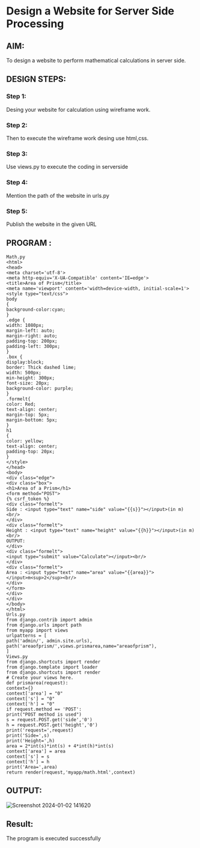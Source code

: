 # Design a Website for Server Side Processing

## AIM:
To design a website to perform mathematical calculations in server side.

## DESIGN STEPS:

### Step 1:
 Desing your website for calculation using wireframe work.
### Step 2:
Then to execute the wireframe work desing use html,css.
### Step 3:
Use views.py to execute the coding in serverside
### Step 4:
Mention the path of the website in urls.py
### Step 5:
 Publish the website in the given URL
## PROGRAM :
``````
Math.py
<html>
<head>
<meta charset='utf-8'>
<meta http-equiv='X-UA-Compatible' content='IE=edge'>
<title>Area of Prism</title>
<meta name='viewport' content='width=device-width, initial-scale=1'>
<style type="text/css">
body
{
background-color:cyan;
}
.edge {
width: 1080px;
margin-left: auto;
margin-right: auto;
padding-top: 200px;
padding-left: 300px;
}
.box {
display:block;
border: Thick dashed lime;
width: 500px;
min-height: 300px;
font-size: 20px;
background-color: purple;
}
.formelt{
color: Red;
text-align: center;
margin-top: 5px;
margin-bottom: 5px;
}
h1
{
color: yellow;
text-align: center;
padding-top: 20px;
}
</style>
</head>
<body>
<div class="edge">
<div class="box">
<h1>Area of a Prism</h1>
<form method="POST">
{% csrf_token %}
<div class="formelt">
Side : <input type="text" name="side" value="{{s}}"></input>(in m)<br/>
</div>
<div class="formelt">
Height : <input type="text" name="height" value="{{h}}"></input>(in m)<br/>
OUTPUT:
</div>
<div class="formelt">
<input type="submit" value="Calculate"></input><br/>
</div>
<div class="formelt">
Area : <input type="text" name="area" value="{{area}}"></input>m<sup>2</sup><br/>
</div>
</form>
</div>
</div>
</body>
</html>
Urls.py
from django.contrib import admin
from django.urls import path
from myapp import views
urlpatterns = [
path('admin/', admin.site.urls),
path('areaofprism/',views.prismarea,name="areaofprism"),
]
Views.py
from django.shortcuts import render
from django.template import loader
from django.shortcuts import render
# Create your views here.
def prismarea(request):
context={}
context['area'] = "0"
context['s'] = "0"
context['h'] = "0"
if request.method == 'POST':
print("POST method is used")
s = request.POST.get('side','0')
h = request.POST.get('height','0')
print('request=',request)
print('Side=',s)
print('Height=',h)
area = 2*int(s)*int(s) + 4*int(h)*int(s)
context['area'] = area
context['s'] = s
context['h'] = h
print('Area=',area)
return render(request,'myapp/math.html',context)
``````

## OUTPUT:
![Screenshot 2024-01-02 141620](https://github.com/ligneshwar/serversideprocessing/assets/149365037/95ad12c2-6e49-4aa3-97ac-88baa68eb0ef)

## Result:
The program is executed successfully

